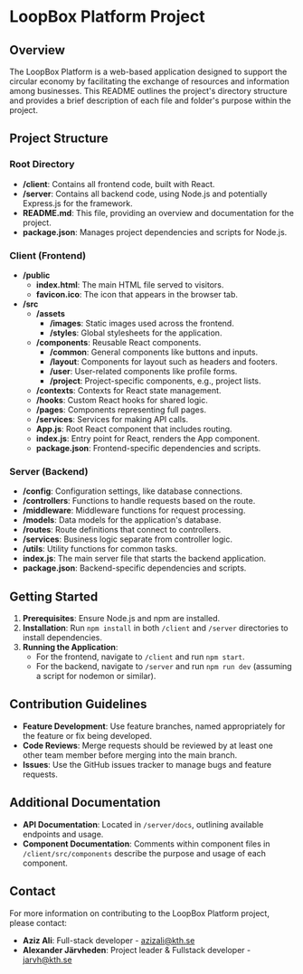 # LoopBox Platform Project

## Overview

The LoopBox Platform is a web-based application designed to support the circular economy by facilitating the exchange of resources and information among businesses. This README outlines the project's directory structure and provides a brief description of each file and folder's purpose within the project.

## Project Structure

### Root Directory

- **/client**: Contains all frontend code, built with React.
- **/server**: Contains all backend code, using Node.js and potentially Express.js for the framework.
- **README.md**: This file, providing an overview and documentation for the project.
- **package.json**: Manages project dependencies and scripts for Node.js.

### Client (Frontend)

- **/public**
  - **index.html**: The main HTML file served to visitors.
  - **favicon.ico**: The icon that appears in the browser tab.
- **/src**
  - **/assets**
    - **/images**: Static images used across the frontend.
    - **/styles**: Global stylesheets for the application.
  - **/components**: Reusable React components.
    - **/common**: General components like buttons and inputs.
    - **/layout**: Components for layout such as headers and footers.
    - **/user**: User-related components like profile forms.
    - **/project**: Project-specific components, e.g., project lists.
  - **/contexts**: Contexts for React state management.
  - **/hooks**: Custom React hooks for shared logic.
  - **/pages**: Components representing full pages.
  - **/services**: Services for making API calls.
  - **App.js**: Root React component that includes routing.
  - **index.js**: Entry point for React, renders the App component.
  - **package.json**: Frontend-specific dependencies and scripts.

### Server (Backend)

- **/config**: Configuration settings, like database connections.
- **/controllers**: Functions to handle requests based on the route.
- **/middleware**: Middleware functions for request processing.
- **/models**: Data models for the application's database.
- **/routes**: Route definitions that connect to controllers.
- **/services**: Business logic separate from controller logic.
- **/utils**: Utility functions for common tasks.
- **index.js**: The main server file that starts the backend application.
- **package.json**: Backend-specific dependencies and scripts.

## Getting Started

1. **Prerequisites**: Ensure Node.js and npm are installed.
2. **Installation**: Run `npm install` in both `/client` and `/server` directories to install dependencies.
3. **Running the Application**:
   - For the frontend, navigate to `/client` and run `npm start`.
   - For the backend, navigate to `/server` and run `npm run dev` (assuming a script for nodemon or similar).

## Contribution Guidelines

- **Feature Development**: Use feature branches, named appropriately for the feature or fix being developed.
- **Code Reviews**: Merge requests should be reviewed by at least one other team member before merging into the main branch.
- **Issues**: Use the GitHub issues tracker to manage bugs and feature requests.

## Additional Documentation

- **API Documentation**: Located in `/server/docs`, outlining available endpoints and usage.
- **Component Documentation**: Comments within component files in `/client/src/components` describe the purpose and usage of each component.

## Contact

For more information on contributing to the LoopBox Platform project, please contact:

- **Aziz Ali**: Full-stack developer - azizali@kth.se
- **Alexander Järvheden**: Project leader & Fullstack developer - jarvh@kth.se